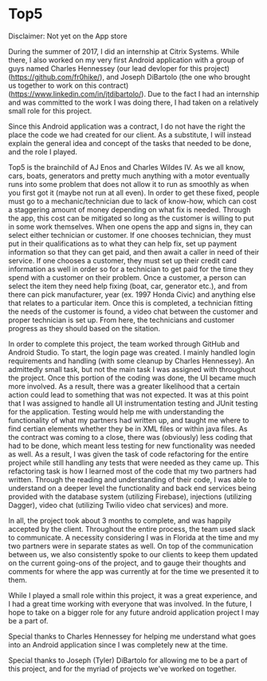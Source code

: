 # Top5
Disclaimer: Not yet on the App store

During the summer of 2017, I did an internship at Citrix Systems. While there, I also worked on my very first Android application with a group of guys named Charles Hennessey (our lead devloper for this project) (https://github.com/fr0hike/), and Joseph DiBartolo (the one who brought us together to work on this contract) (https://www.linkedin.com/in/jtdibartolo/). Due to the fact I had an internship and was committed to the work I was doing there, I had taken on a relatively small role for this project.

Since this Android application was a contract, I do not have the right the place the code we had created for our client. As a substitute, I will instead explain the general idea and concept of the tasks that needed to be done, and the role I played.

Top5 is the brainchild of AJ Enos and Charles Wildes IV. As we all know, cars, boats, generators and pretty much anything with a motor eventually runs into some problem that does not allow it to run as smoothly as when you first got it (maybe not run at all even). In order to get these fixed, people must go to a mechanic/technician due to lack of know-how, which can cost a staggering amount of money depending on what fix is needed. Through the app, this cost can be mitigated so long as the customer is willing to put in some work themselves. When one opens the app and signs in, they can select either technician or customer. If one chooses technician, they must put in their qualifications as to what they can help fix, set up payment information so that they can get paid, and then await a caller in need of their service. If one chooses a customer, they must set up their credit card information as well in order so for a technician to get paid for the time they spend with a customer on their problem. Once a customer, a person can select the item they need help fixing (boat, car, generator etc.), and from there can pick manufacturer, year (ex. 1997 Honda Civic) and anything else that relates to a particular item. Once this is completed, a technician fitting the needs of the customer is found, a video chat between the customer and proper technician is set up. From here, the technicians and customer progress as they should based on the sitation.

In order to complete this project, the team worked through GitHub and Android Studio. To start, the login page was created. I mainly handled login requirements and handling (with some cleanup by Charles Hennessey). An admittedly small task, but not the main task I was assigned with throughout the project. Once this portion of the coding was done, the UI became much more involved. As a result, there was a greater likelihood that a certain action could lead to something that was not expected. It was at this point that I was assigned to handle all UI instrumentation testing and JUnit testing for the application. Testing would help me with understanding the functionality of what my partners had written up, and taught me where to find certian elements whether they be in XML files or within java files. As the contract was coming to a close, there was (obviously) less coding that had to be done, which meant less testing for new functionality was needed as well. As a result, I was given the task of code refactoring for the entire project while still handling any tests that were needed as they came up. This refactoring task is how I learned most of the code that my two partners had written. Through the reading and understanding of their code, I was able to understand on a deeper level the functionality and back end services being provided with the database system (utilizing Firebase), injections (utilizing Dagger), video chat (utilizing Twilio video chat services) and more. 

In all, the project took about 3 months to complete, and was happily accepted by the client. Throughout the entire process, the team used slack to communicate. A necessity considering I was in Florida at the time and my two partners were in separate states as well. On top of the communication between us, we also consistently spoke to our clients to keep them updated on the current going-ons of the project, and to gauge their thoughts and comments for where the app was currently at for the time we presented it to them. 

While I played a small role within this project, it was a great experience, and I had a great time working with everyone that was involved. In the future, I hope to take on a bigger role for any future android application project I may be a part of. 

Special thanks to Charles Hennessey for helping me understand what goes into an Android application since I was completely new at the time. 

Special thanks to Joseph (Tyler) DiBartolo for allowing me to be a part of this project, and for the myriad of projects we've worked on together.

